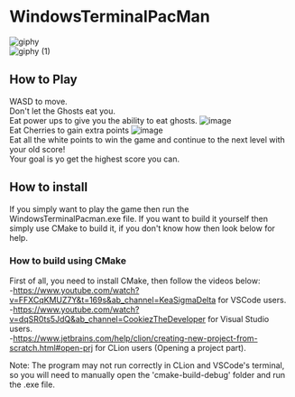 # WindowsTerminalPacMan
![giphy](https://github.com/YousefMostafaFarouk/WindowsTerminalPacMan/assets/129290213/6798aa9d-0237-44aa-85bf-db53a1d06477)  
![giphy (1)](https://github.com/YousefMostafaFarouk/WindowsTerminalPacMan/assets/129290213/6ba1daf9-a764-4d2c-b660-688edfedc4ea)  

## How to Play
WASD to move.  
Don't let the Ghosts eat you.  
Eat power ups to give you the ability to eat ghosts.  ![image](https://github.com/YousefMostafaFarouk/WindowsTerminalPacMan/assets/129290213/82e67ccf-3c2d-4310-a183-bc7c1cba783c)   
Eat Cherries to gain extra points ![image](https://github.com/YousefMostafaFarouk/WindowsTerminalPacMan/assets/129290213/36a967b8-145f-4cbe-940e-698d603771c9)    
Eat all the white points to win the game and continue to the next level with your old score!  
Your goal is yo get the highest score you can.  
 
## How to install
If you simply want to play the game then run the WindowsTerminalPacman.exe file.
If you want to build it yourself then simply use CMake to build it, if you don't know how then look below for help.  

### How to build using CMake
First of all, you need to install CMake, then follow the videos below:  
-https://www.youtube.com/watch?v=FFXCqKMUZ7Y&t=169s&ab_channel=KeaSigmaDelta for VSCode users.  
-https://www.youtube.com/watch?v=dqSR0ts5JdQ&ab_channel=CookiezTheDeveloper  for Visual Studio users.  
-https://www.jetbrains.com/help/clion/creating-new-project-from-scratch.html#open-prj for CLion users (Opening a project part).  

Note:
The program may not run correctly in CLion and VSCode's terminal, so you will need to manually open the 'cmake-build-debug' folder and run the .exe file. 
